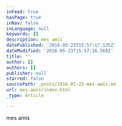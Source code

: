 ```yaml
---
inFeed: true
hasPage: true
inNav: false
inLanguage: null
keywords: []
description: mes amis
datePublished: '2016-05-23T15:57:17.135Z'
dateModified: '2016-05-23T15:57:16.560Z'
title: ''
author: []
authors: []
publisher: null
starred: false
sourcePath: _posts/2016-05-23-mes-amis.md
url: mes-amis/index.html
_type: Article

---
```

mes amis